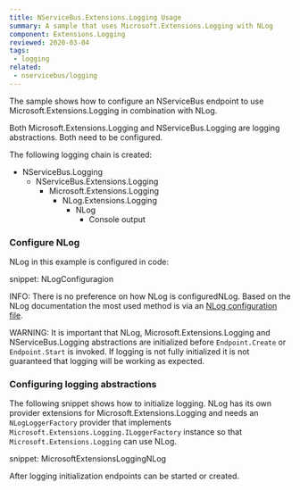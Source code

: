 ```yaml
---
title: NServiceBus.Extensions.Logging Usage
summary: A sample that uses Microsoft.Extensions.Logging with NLog
component: Extensions.Logging
reviewed: 2020-03-04
tags:
 - logging
related:
 - nservicebus/logging
---
```


The sample shows how to configure an NServiceBus endpoint to use Microsoft.Extensions.Logging in combination with NLog.

Both Microsoft.Extensions.Logging and NServiceBus.Logging are logging abstractions. Both need to be configured.

The following logging chain is created:


- NServiceBus.Logging
  - NServiceBus.Extensions.Logging
    - Microsoft.Extensions.Logging
      - NLog.Extensions.Logging
        - NLog
          - Console output


### Configure NLog

NLog in this example is configured in code:

snippet: NLogConfiguragion

INFO: There is no preference on how NLog is configuredNLog. Based on the NLog documentation the most used method is via an [NLog configuration file](https://github.com/nlog/nlog/wiki/Configuration-file#configuration).

WARNING: It is important that NLog, Microsoft.Extensions.Logging and NServiceBus.Logging abstractions are initialized before `Endpoint.Create` or `Endpoint.Start` is invoked. If logging is not fully initialized it is not guaranteed that logging will be working as expected.

### Configuring logging abstractions

The following snippet shows how to initialize logging. NLog has its own provider extensions for Microsoft.Extensions.Logging and needs an `NLogLoggerFactory` provider that implements `Microsoft.Extensions.Logging.ILoggerFactory` instance so that `Microsoft.Extensions.Logging` can use NLog.

snippet: MicrosoftExtensionsLoggingNLog

After logging initialization endpoints can be started or created.
